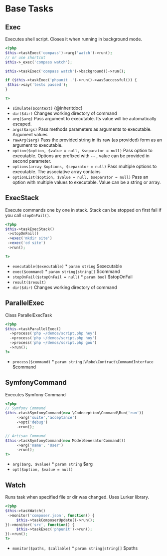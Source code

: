 # Base Tasks
## Exec


Executes shell script. Closes it when running in background mode.

``` php
<?php
$this->taskExec('compass')->arg('watch')->run();
// or use shortcut
$this->_exec('compass watch');

$this->taskExec('compass watch')->background()->run();

if ($this->taskExec('phpunit .')->run()->wasSuccessful()) {
 $this->say('tests passed');
}

?>
```

* `simulate($context)`  {@inheritdoc}
* `dir($dir)`  Changes working directory of command
* `arg($arg)`  Pass argument to executable. Its value will be automatically escaped.
* `args($args)`  Pass methods parameters as arguments to executable. Argument values
* `rawArg($arg)`  Pass the provided string in its raw (as provided) form as an argument to executable.
* `option($option, $value = null, $separator = null)`  Pass option to executable. Options are prefixed with `--` , value can be provided in second parameter.
* `options(array $options, $separator = null)`  Pass multiple options to executable. The associative array contains
* `optionList($option, $value = null, $separator = null)`  Pass an option with multiple values to executable. Value can be a string or array.

## ExecStack


Execute commands one by one in stack.
Stack can be stopped on first fail if you call `stopOnFail()`.

```php
<?php
$this->taskExecStack()
 ->stopOnFail()
 ->exec('mkdir site')
 ->exec('cd site')
 ->run();

?>
```

* `executable($executable)`   * `param string` $executable
* `exec($command)`   * `param string|string[]` $command
* `stopOnFail($stopOnFail = null)`   * `param bool` $stopOnFail
* `result($result)` 
* `dir($dir)`  Changes working directory of command

## ParallelExec


Class ParallelExecTask

``` php
<?php
$this->taskParallelExec()
  ->process('php ~/demos/script.php hey')
  ->process('php ~/demos/script.php hoy')
  ->process('php ~/demos/script.php gou')
  ->run();
?>
```

* `process($command)`   * `param string|\Robo\Contract\CommandInterface` $command

## SymfonyCommand


Executes Symfony Command

``` php
<?php
// Symfony Command
$this->taskSymfonyCommand(new \Codeception\Command\Run('run'))
     ->arg('suite','acceptance')
     ->opt('debug')
     ->run();

// Artisan Command
$this->taskSymfonyCommand(new ModelGeneratorCommand())
     ->arg('name', 'User')
     ->run();
?>
```

* `arg($arg, $value)`   * `param string` $arg
* `opt($option, $value = null)` 

## Watch


Runs task when specified file or dir was changed.
Uses Lurker library.

``` php
<?php
$this->taskWatch()
 ->monitor('composer.json', function() {
     $this->taskComposerUpdate()->run();
})->monitor('src', function() {
     $this->taskExec('phpunit')->run();
})->run();
?>
```

* `monitor($paths, $callable)`   * `param string|string[]` $paths

